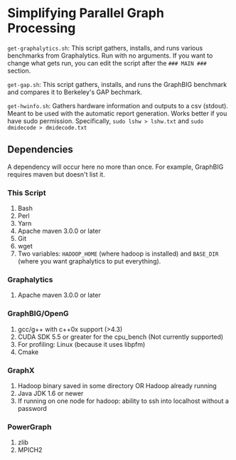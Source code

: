 # Simplifying Parallel Graph Processing
```get-graphalytics.sh```: This script gathers, installs, and runs various
	benchmarks from Graphalytics. Run with no arguments. If you want to change
	what gets run, you can edit the script after the ```### MAIN ###``` section.

```get-gap.sh```: This script  gathers, installs, and runs the GraphBIG
	benchmark and compares it to Berkeley's GAP bechmark.

```get-hwinfo.sh```: Gathers hardware information and outputs to a csv (stdout). Meant to be used
	with the automatic report generation. Works better if you have sudo permission. Specifically,
	```sudo lshw > lshw.txt``` and ```sudo dmidecode > dmidecode.txt```

## Dependencies
A dependency will occur here no more than once. For example, GraphBIG requires maven but doesn't list it.
### This Script
1. Bash
2. Perl
3. Yarn
4. Apache maven 3.0.0 or later
5. Git
6. wget
7. Two variables: ```HADOOP_HOME``` (where hadoop is installed) and ```BASE_DIR``` (where you want graphalytics to put everything).

### Graphalytics
1. Apache maven 3.0.0 or later

### GraphBIG/OpenG
1. gcc/g++ with c++0x support (>4.3)
2. CUDA SDK 5.5 or greater for the cpu_bench (Not currently supported)
3. For profiling: Linux (because it uses libpfm) 
4. Cmake

### GraphX
1. Hadoop binary saved in some directory OR Hadoop already running
2. Java JDK 1.6 or newer
3. If running on one node for hadoop: ability to ssh into localhost without a password

### PowerGraph
1. zlib
2. MPICH2
